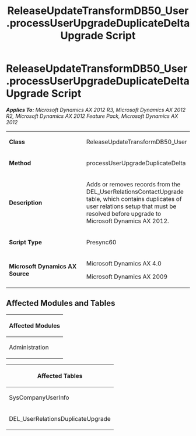 ﻿---
title: ReleaseUpdateTransformDB50_User.processUserUpgradeDuplicateDelta Upgrade Script
TOCTitle: ReleaseUpdateTransformDB50_User.processUserUpgradeDuplicateDelta Upgrade Script
ms:assetid: 0d6d348f-6cbe-528b-cfa6-408bc9ca1dea
ms:mtpsurl: https://msdn.microsoft.com/en-us/library/JJ735712(v=AX.60)
ms:contentKeyID: 49706618
ms.date: 05/18/2015
mtps_version: v=AX.60
---

# ReleaseUpdateTransformDB50\_User.processUserUpgradeDuplicateDelta Upgrade Script 


_**Applies To:** Microsoft Dynamics AX 2012 R3, Microsoft Dynamics AX 2012 R2, Microsoft Dynamics AX 2012 Feature Pack, Microsoft Dynamics AX 2012_

<table>
<colgroup>
<col style="width: 50%" />
<col style="width: 50%" />
</colgroup>
<tbody>
<tr class="odd">
<td><p><strong>Class</strong></p></td>
<td><p>ReleaseUpdateTransformDB50_User</p></td>
</tr>
<tr class="even">
<td><p><strong>Method</strong></p></td>
<td><p>processUserUpgradeDuplicateDelta</p></td>
</tr>
<tr class="odd">
<td><p><strong>Description</strong></p></td>
<td><p>Adds or removes records from the DEL_UserRelationsContactUpgrade table, which contains duplicates of user relations setup that must be resolved before upgrade to Microsoft Dynamics AX 2012.</p></td>
</tr>
<tr class="even">
<td><p><strong>Script Type</strong></p></td>
<td><p>Presync60</p></td>
</tr>
<tr class="odd">
<td><p><strong>Microsoft Dynamics AX Source</strong></p></td>
<td><p>Microsoft Dynamics AX 4.0</p>
<p>Microsoft Dynamics AX 2009</p></td>
</tr>
</tbody>
</table>


## Affected Modules and Tables

<table>
<colgroup>
<col style="width: 100%" />
</colgroup>
<thead>
<tr class="header">
<th><p>Affected Modules</p></th>
</tr>
</thead>
<tbody>
<tr class="odd">
<td><p>Administration</p></td>
</tr>
</tbody>
</table>


<table>
<colgroup>
<col style="width: 100%" />
</colgroup>
<thead>
<tr class="header">
<th><p>Affected Tables</p></th>
</tr>
</thead>
<tbody>
<tr class="odd">
<td><p>SysCompanyUserInfo</p></td>
</tr>
<tr class="even">
<td><p>DEL_UserRelationsDuplicateUpgrade</p></td>
</tr>
</tbody>
</table>

  


